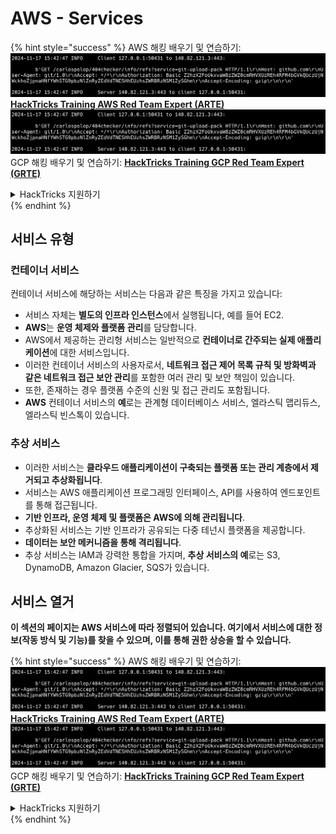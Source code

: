 # AWS - Services

{% hint style="success" %}
AWS 해킹 배우기 및 연습하기:<img src="../../../.gitbook/assets/image (1).png" alt="" data-size="line">[**HackTricks Training AWS Red Team Expert (ARTE)**](https://training.hacktricks.xyz/courses/arte)<img src="../../../.gitbook/assets/image (1).png" alt="" data-size="line">\
GCP 해킹 배우기 및 연습하기: <img src="../../../.gitbook/assets/image (2).png" alt="" data-size="line">[**HackTricks Training GCP Red Team Expert (GRTE)**<img src="../../../.gitbook/assets/image (2).png" alt="" data-size="line">](https://training.hacktricks.xyz/courses/grte)

<details>

<summary>HackTricks 지원하기</summary>

* [**구독 계획**](https://github.com/sponsors/carlospolop) 확인하기!
* **💬 [**Discord 그룹**](https://discord.gg/hRep4RUj7f) 또는 [**텔레그램 그룹**](https://t.me/peass)에 참여하거나 **Twitter** 🐦 [**@hacktricks\_live**](https://twitter.com/hacktricks\_live)**를 팔로우하세요.**
* **[**HackTricks**](https://github.com/carlospolop/hacktricks) 및 [**HackTricks Cloud**](https://github.com/carlospolop/hacktricks-cloud) GitHub 리포지토리에 PR을 제출하여 해킹 트릭을 공유하세요.**

</details>
{% endhint %}

## 서비스 유형

### 컨테이너 서비스

컨테이너 서비스에 해당하는 서비스는 다음과 같은 특징을 가지고 있습니다:

* 서비스 자체는 **별도의 인프라 인스턴스**에서 실행됩니다, 예를 들어 EC2.
* **AWS**는 **운영 체제와 플랫폼 관리**를 담당합니다.
* AWS에서 제공하는 관리형 서비스는 일반적으로 **컨테이너로 간주되는 실제 애플리케이션**에 대한 서비스입니다.
* 이러한 컨테이너 서비스의 사용자로서, **네트워크 접근 제어 목록 규칙 및 방화벽과 같은 네트워크 접근 보안 관리**를 포함한 여러 관리 및 보안 책임이 있습니다.
* 또한, 존재하는 경우 플랫폼 수준의 신원 및 접근 관리도 포함됩니다.
* **AWS** 컨테이너 서비스의 **예**로는 관계형 데이터베이스 서비스, 엘라스틱 맵리듀스, 엘라스틱 빈스톡이 있습니다.

### 추상 서비스

* 이러한 서비스는 **클라우드 애플리케이션이 구축되는 플랫폼 또는 관리 계층에서 제거되고 추상화됩니다**.
* 서비스는 AWS 애플리케이션 프로그래밍 인터페이스, API를 사용하여 엔드포인트를 통해 접근됩니다.
* **기반 인프라, 운영 체제 및 플랫폼은 AWS에 의해 관리됩니다**.
* 추상화된 서비스는 기반 인프라가 공유되는 다중 테넌시 플랫폼을 제공합니다.
* **데이터는 보안 메커니즘을 통해 격리됩니다**.
* 추상 서비스는 IAM과 강력한 통합을 가지며, **추상 서비스의 예**로는 S3, DynamoDB, Amazon Glacier, SQS가 있습니다.

## 서비스 열거

**이 섹션의 페이지는 AWS 서비스에 따라 정렬되어 있습니다. 여기에서 서비스에 대한 정보(작동 방식 및 기능)를 찾을 수 있으며, 이를 통해 권한 상승을 할 수 있습니다.**

{% hint style="success" %}
AWS 해킹 배우기 및 연습하기:<img src="../../../.gitbook/assets/image (1).png" alt="" data-size="line">[**HackTricks Training AWS Red Team Expert (ARTE)**](https://training.hacktricks.xyz/courses/arte)<img src="../../../.gitbook/assets/image (1).png" alt="" data-size="line">\
GCP 해킹 배우기 및 연습하기: <img src="../../../.gitbook/assets/image (2).png" alt="" data-size="line">[**HackTricks Training GCP Red Team Expert (GRTE)**<img src="../../../.gitbook/assets/image (2).png" alt="" data-size="line">](https://training.hacktricks.xyz/courses/grte)

<details>

<summary>HackTricks 지원하기</summary>

* [**구독 계획**](https://github.com/sponsors/carlospolop) 확인하기!
* **💬 [**Discord 그룹**](https://discord.gg/hRep4RUj7f) 또는 [**텔레그램 그룹**](https://t.me/peass)에 참여하거나 **Twitter** 🐦 [**@hacktricks\_live**](https://twitter.com/hacktricks\_live)**를 팔로우하세요.**
* **[**HackTricks**](https://github.com/carlospolop/hacktricks) 및 [**HackTricks Cloud**](https://github.com/carlospolop/hacktricks-cloud) GitHub 리포지토리에 PR을 제출하여 해킹 트릭을 공유하세요.**

</details>
{% endhint %}
